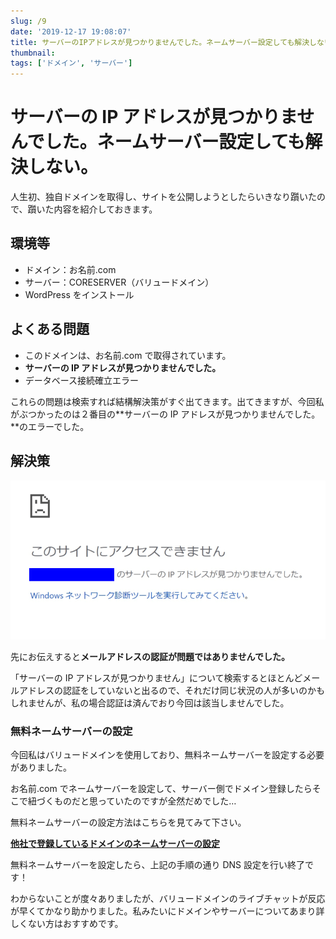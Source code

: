 ```yaml
---
slug: /9
date: '2019-12-17 19:08:07'
title: サーバーのIPアドレスが見つかりませんでした。ネームサーバー設定しても解決しない。
thumbnail:
tags: ['ドメイン', 'サーバー']
---
```


# サーバーの IP アドレスが見つかりませんでした。ネームサーバー設定しても解決しない。

人生初、独自ドメインを取得し、サイトを公開しようとしたらいきなり躓いたので、躓いた内容を紹介しておきます。

## 環境等

- ドメイン：お名前.com
- サーバー：CORESERVER（バリュードメイン）
- WordPress をインストール

## よくある問題

- このドメインは、お名前.com で取得されています。
- **サーバーの IP アドレスが見つかりませんでした。**
- データベース接続確立エラー

これらの問題は検索すれば結構解決策がすぐ出てきます。出てきますが、今回私がぶつかったのは２番目の**サーバーの IP アドレスが見つかりませんでした。**のエラーでした。

## 解決策

![image](../../../../images/2019/12/20181229072317.png)

先にお伝えすると**メールアドレスの認証が問題ではありませんでした。**

「サーバーの IP アドレスが見つかりません」について検索するとほとんどメールアドレスの認証をしていないと出るので、それだけ同じ状況の人が多いのかもしれませんが、私の場合認証は済んでおり今回は該当しませんでした。

### 無料ネームサーバーの設定

今回私はバリュードメインを使用しており、無料ネームサーバーを設定する必要がありました。

お名前.com でネームサーバーを設定して、サーバー側でドメイン登録したらそこで紐づくものだと思っていたのですが全然だめでした…

無料ネームサーバーの設定方法はこちらを見てみて下さい。

**[他社で登録しているドメインのネームサーバーの設定](https://www.value-domain.com/userguide/manual/freedns)**

無料ネームサーバーを設定したら、上記の手順の通り DNS 設定を行い終了です！

わからないことが度々ありましたが、バリュードメインのライブチャットが反応が早くてかなり助かりました。私みたいにドメインやサーバーについてあまり詳しくない方はおすすめです。
